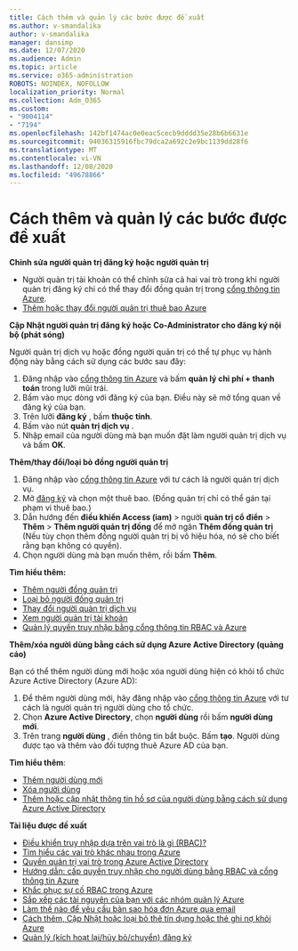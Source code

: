 ```yaml
---
title: Cách thêm và quản lý các bước được đề xuất
ms.author: v-smandalika
author: v-smandalika
manager: dansimp
ms.date: 12/07/2020
ms.audience: Admin
ms.topic: article
ms.service: o365-administration
ROBOTS: NOINDEX, NOFOLLOW
localization_priority: Normal
ms.collection: Adm_O365
ms.custom:
- "9004114"
- "7194"
ms.openlocfilehash: 142bf1474ac0e0eac5cecb9dddd35e28b6b6631e
ms.sourcegitcommit: 94036315916fbc79dca2a692c2e9bc1139dd28f6
ms.translationtype: MT
ms.contentlocale: vi-VN
ms.lasthandoff: 12/08/2020
ms.locfileid: "49678866"
---
```

# <a name="how-to-add-and-manage-adminstrators---recommended-steps"></a>Cách thêm và quản lý các bước được đề xuất

**Chỉnh sửa người quản trị đăng ký hoặc người quản trị**

- Người quản trị tài khoản có thể chỉnh sửa cả hai vai trò trong khi người quản trị đăng ký chỉ có thể thay đổi đồng quản trị trong [cổng thông tin Azure](https://ms.portal.azure.com/#home).
- [Thêm hoặc thay đổi người quản trị thuê bao Azure](https://docs.microsoft.com/azure/cost-management-billing/manage/add-change-subscription-administrator)

**Cập Nhật người quản trị đăng ký hoặc Co-Administrator cho đăng ký nội bộ (phát sóng)**

Người quản trị dịch vụ hoặc đồng người quản trị có thể tự phục vụ hành động này bằng cách sử dụng các bước sau đây:

1. Đăng nhập vào [cổng thông tin Azure](https://ms.portal.azure.com/#home) và bấm **quản lý chi phí + thanh toán** trong lưỡi mũi trái.
2. Bấm vào mục dòng với đăng ký của bạn. Điều này sẽ mở tổng quan về đăng ký của bạn.
3. Trên lưỡi **đăng ký** , bấm **thuộc tính**. 
4. Bấm vào nút **quản trị dịch vụ** .
5. Nhập email của người dùng mà bạn muốn đặt làm người quản trị dịch vụ và bấm **OK**.

**Thêm/thay đổi/loại bỏ đồng người quản trị**

1. Đăng nhập vào [cổng thông tin Azure](https://ms.portal.azure.com/#home) với tư cách là người quản trị dịch vụ.
2. Mở [đăng ký](https://ms.portal.azure.com/#blade/Microsoft_Azure_Billing/SubscriptionsBlade) và chọn một thuê bao. (Đồng quản trị chỉ có thể gán tại phạm vi thuê bao.)
3. Dẫn hướng đến **điều khiển Access (iam)**  >  người **quản trị cổ điển**  >  **Thêm**  >  **Thêm người quản trị đồng** để mở ngăn **Thêm đồng quản trị** (Nếu tùy chọn thêm đồng người quản trị bị vô hiệu hóa, nó sẽ cho biết rằng bạn không có quyền).
4. Chọn người dùng mà bạn muốn thêm, rồi bấm **Thêm**.

**Tìm hiểu thêm:**
- [Thêm người đồng quản trị](https://docs.microsoft.com/azure/role-based-access-control/classic-administrators)
- [Loại bỏ người đồng quản trị](https://docs.microsoft.com/azure/role-based-access-control/classic-administrators)
- [Thay đổi người quản trị dịch vụ](https://docs.microsoft.com/azure/role-based-access-control/classic-administrators)
- [Xem người quản trị tài khoản](https://docs.microsoft.com/azure/role-based-access-control/classic-administrators)
- [Quản lý quyền truy nhập bằng cổng thông tin RBAC và Azure](https://docs.microsoft.com/azure/role-based-access-control/role-assignments-portal)

**Thêm/xóa người dùng bằng cách sử dụng Azure Active Directory (quảng cáo)**

Bạn có thể thêm người dùng mới hoặc xóa người dùng hiện có khỏi tổ chức Azure Active Directory (Azure AD):

1. Để thêm người dùng mới, hãy đăng nhập vào [cổng thông tin Azure](https://ms.portal.azure.com/#home) với tư cách là người quản trị người dùng cho tổ chức.
2. Chọn **Azure Active Directory**, chọn **người dùng** rồi bấm **người dùng mới**.
3. Trên trang **người dùng** , điền thông tin bắt buộc. Bấm **tạo**. Người dùng được tạo và thêm vào đối tượng thuê Azure AD của bạn.

**Tìm hiểu thêm**:

- [Thêm người dùng mới](https://docs.microsoft.com/azure/active-directory/fundamentals/add-users-azure-active-directory)
- [Xóa người dùng](https://docs.microsoft.com/azure/active-directory/fundamentals/add-users-azure-active-directory)
- [Thêm hoặc cập nhật thông tin hồ sơ của người dùng bằng cách sử dụng Azure Active Directory](https://docs.microsoft.com/azure/active-directory/fundamentals/active-directory-users-profile-azure-portal)

**Tài liệu được đề xuất**

- [Điều khiển truy nhập dựa trên vai trò là gì (RBAC)?](https://docs.microsoft.com/azure/role-based-access-control/overview)
- [Tìm hiểu các vai trò khác nhau trong Azure](https://docs.microsoft.com/azure/role-based-access-control/rbac-and-directory-admin-roles)
- [Quyền quản trị vai trò trong Azure Active Directory](https://docs.microsoft.com/azure/active-directory/roles/permissions-reference)
- [Hướng dẫn: cấp quyền truy nhập cho người dùng bằng RBAC và cổng thông tin Azure](https://docs.microsoft.com/azure/role-based-access-control/quickstart-assign-role-user-portal)
- [Khắc phục sự cố RBAC trong Azure](https://docs.microsoft.com/azure/role-based-access-control/troubleshooting)
- [Sắp xếp các tài nguyên của bạn với các nhóm quản lý Azure](https://docs.microsoft.com/azure/governance/management-groups/overview)
- [Làm thế nào để yêu cầu bản sao hóa đơn Azure qua email](https://azure.microsoft.com/en-us/blog/azure-email-invoices/)
- [Cách thêm, Cập Nhật hoặc loại bỏ thẻ tín dụng hoặc thẻ ghi nợ khỏi Azure](https://docs.microsoft.com/azure/cost-management-billing/manage/change-credit-card)
- [Quản lý (kích hoạt lại/hủy bỏ/chuyển) đăng ký](https://docs.microsoft.com/azure/cost-management-billing/manage/subscription-disabled)



